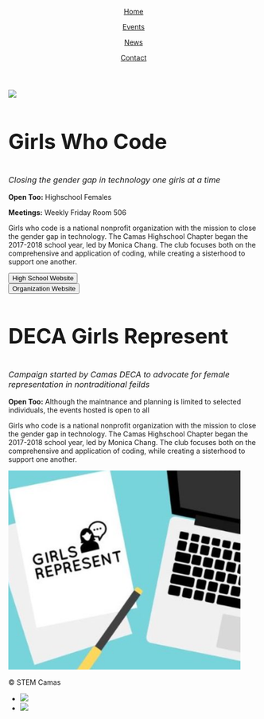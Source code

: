 <html>
<head>
  <meta charset="utf-8"/>
  <link rel="stylesheet" href="https://maxcdn.bootstrapcdn.com/bootstrap/3.3.6/css/bootstrap.min.css" integrity="sha384-1q8mTJOASx8j1Au+a5WDVnPi2lkFfwwEAa8hDDdjZlpLegxhjVME1fgjWPGmkzs7" crossorigin="anonymous">
  <link href='https://fonts.googleapis.com/css?family=Roboto:300,400,700' rel='stylesheet' type='text/css'>
  <link rel="stylesheet" type="text/css" href="main.css">
</head>
<body>
  <header class="container">
    <div class="row">
      <nav class="col-sm-12 text-right">
        <a href="https://aquabs.github.io/STEM/"><p>Home</p></a>
        <a href=" https://aquabs.github.io/STEM-events/."><p>Events</p></a>
        <a href="https://aquabs.github.io/STEM-news/"><p>News</p></a>
        <a href=" https://aquabs.github.io/STEM-contacts/."><p>Contact</p></a>
      </nav>
    </div>
    </header>
 <body>
   <section class="container">
     <div class="row">
       <nav class="col-sm-4">
         <a href="https://sites.google.com/view/camasgirlswhocode/homeabout"><img src="https://3zjc852t4swp1lmezl171oga-wpengine.netdna-ssl.com/wp-content/uploads/2017/01/GWC-logo_2016-on-navy.jpg" height="400px"></a>
       </nav>
       <nav class="col-sm-8">
         <h1 style="font-size:300%;">Girls Who Code</h1>
         <p style="font-size:115%;"><i> Closing the gender gap in technology one girls at a time</i></p>
         <p><b>Open Too:</b> Highschool Females</p>
         <p><b>Meetings:</b> Weekly Friday Room 506</p>
         <p> Girls who code is a national nonprofit organization with the mission to close the gender gap in technology. The Camas Highschool Chapter began the 2017-2018 school year, led by Monica Chang. The club focuses both on the comprehensive and application of coding, while creating a sisterhood to support one another.</p>
         <section class="container">
     <div class="row">
       <nav class="col-sm-3">
         <a href="https://sites.google.com/view/camasgirlswhocode/homeabout"><button class="button button2">High School Website</button></a>
       </nav>
       <nav class="col-sm-3">
         <a href="https://girlswhocode.com/about-us/"><button class="button button2">Organization Website</button></a>
       </nav>
           </div>
         </section>
       </nav>
     </div>
     </section>
      
   <section class="container">
     <div class="row">
       <nav class="col-sm-8 text-right">
         <h1 style="font-size:300%;">DECA Girls Represent</h1>
         <p style="font-size:115%;"><i> Campaign started by Camas DECA to advocate for female representation in nontraditional feilds</i></p>
         <p><b>Open Too:</b> Although the maintnance and planning is limited to selected individuals, the events hosted is open to all</p>
         <p> Girls who code is a national nonprofit organization with the mission to close the gender gap in technology. The Camas Highschool Chapter began the 2017-2018 school year, led by Monica Chang. The club focuses both on the comprehensive and application of coding, while creating a sisterhood to support one another.</p>
       </nav>
       <nav class="col-sm-4">
         <img src="represent.png" height="400px">
       </nav>
           </div>
         </section>
     
     
     
   <footer class="container">
    <div class="row">
      <p class="col-sm-4">&copy; STEM Camas</p>
      <ul class="col-sm-8">
        <li class="col-sm-1">  <a href="https://www.instagram.com/girlswhocode/"><img src="https://s3.amazonaws.com/codecademy-content/projects/make-a-website/lesson-4/instagram.svg"></a> </li>
        <li class="col-sm-1"> <a href="https://sites.google.com/view/camasgirlswhocode/homeabout"><img src="https://s3.amazonaws.com/codecademy-content/projects/make-a-website/lesson-4/medium.svg"></a> </li>
      </ul>
    </div>
  </footer>

